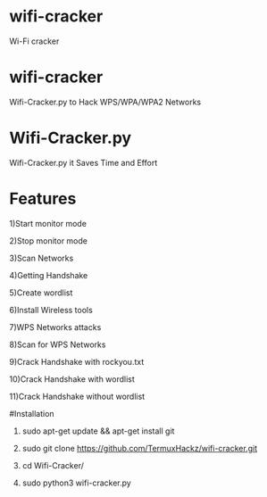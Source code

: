# wifi-cracker

Wi-Fi cracker

# wifi-cracker

Wifi-Cracker.py to Hack WPS/WPA/WPA2 Networks

# Wifi-Cracker.py

Wifi-Cracker.py it Saves Time and Effort

# Features

1)Start monitor mode

2)Stop monitor mode

3)Scan Networks   

4)Getting Handshake

5)Create wordlist

6)Install Wireless tools   

7)WPS Networks attacks 

8)Scan for WPS Networks

9)Crack Handshake with rockyou.txt

10)Crack Handshake with wordlist

11)Crack Handshake without wordlist

#Installation

1) sudo apt-get update && apt-get install git

2) sudo git clone https://github.com/TermuxHackz/wifi-cracker.git

3) cd Wifi-Cracker/

4) sudo python3 wifi-cracker.py
